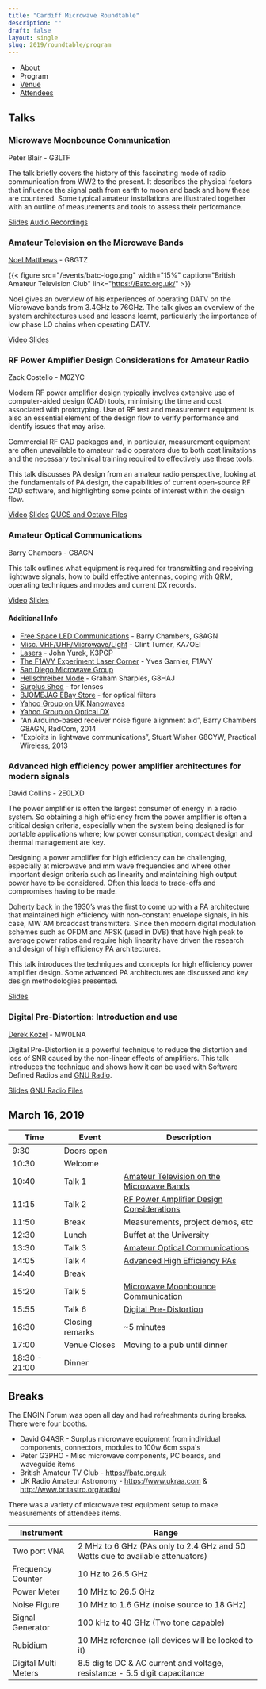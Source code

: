 ```yaml
---
title: "Cardiff Microwave Roundtable"
description: ""
draft: false
layout: single
slug: 2019/roundtable/program
---
```


<div class="tabs is-centered">
    <ul>
        <li><a href="/events/2019/roundtable">About</a></li>
        <li class="is-active"><a>Program</a></li>
        <li><a href="/events/2019/roundtable/venue">Venue</a></li>
        <li><a href="/events/2019/roundtable/attendees">Attendees</a></li>
    </ul>
</div>

## Talks

### Microwave Moonbounce Communication
Peter Blair - G3LTF

The talk briefly covers the history of this fascinating mode of radio communication from WW2 to the present. It describes the physical factors that influence the signal path from earth to moon and back and how these are countered. Some typical amateur installations are illustrated together with an outline of measurements and tools to assess their performance.

<a href="/events/2019_Peter Blair_Microwave Moonbounce Communication.pptx" class="button is-link">Slides</a> 
<a href="/events/2019_Derek Koir_Recordings.zip" class="button is-link">Audio Recordings</a>

### Amateur Television on the Microwave Bands
[Noel Matthews](https://www.twitter.com/g8gtz) - G8GTZ  

{{< figure src="/events/batc-logo.png" width="15%" caption="British Amateur Television Club" link="https://Batc.org.uk/" >}}

Noel gives an overview of his experiences of operating DATV on the Microwave bands from 3.4GHz to 76GHz. The talk gives an overview of the system architectures used and lessons learnt, particularly the importance of low phase LO chains when operating DATV.

<a href="https://www.youtube.com/watch?v=p8XETrmqUOE" class="button is-info">Video</a>
<a href="/events/2019_Noel Matthews_Microwave ATV.pdf" class="button is-link">Slides</a> 

### RF Power Amplifier Design Considerations for Amateur Radio 
Zack Costello - M0ZYC

Modern RF power amplifier design typically involves extensive use of computer-aided design (CAD) tools, minimising the time and cost associated with prototyping. Use of RF test and measurement equipment is also an essential element of the design flow to verify performance and identify issues that may arise.

Commercial RF CAD packages and, in particular, measurement equipment are often unavailable to amateur radio operators due to both cost limitations and the necessary technical training required to effectively use these tools.

This talk discusses PA design from an amateur radio perspective, looking at the fundamentals of PA design, the capabilities of current open-source RF CAD software, and highlighting some points of interest within the design flow.

<a href="https://www.youtube.com/watch?v=OMB-yu89CD8" class="button is-info">Video</a>
<a href="/events/2019_Zack Costello_RF Power Amplifier Design Considerations.pdf" class="button is-link">Slides</a> 
<a href="/events/2019_Zack Costello_RFPA Files.zip" class="button is-link">QUCS and Octave Files</a>

### Amateur Optical Communications
Barry Chambers - G8AGN

This talk outlines what equipment is required for transmitting and receiving lightwave signals, how to build effective antennas, coping with QRM, operating techniques and modes and current DX records.   

<a href="https://www.youtube.com/watch?v=lydOX3uUZug" class="button is-info">Video</a>
<a href="/events/2019_Barry Chambers_Optical Communications.pdf" class="button is-link">Slides</a>

#### Additional Info

* [Free Space LED Communications](http://www.barry-chambers.staff.shef.ac.uk/LED_files/led.html) - Barry Chambers, G8AGN
* [Misc. VHF/UHF/Microwave/Light](http://www.ka7oei.com) - Clint Turner, KA7OEI 
* [Lasers](http://www.k3pgp.org/laser.htm) - John Yurek, K3PGP
* [The F1AVY Experiment Laser Corner](https://web.archive.org/web/20081025032143/http://www.pageperso.aol.fr/YvesF1AVY/UKINDEX.html) - Yves Garnier, F1AVY
* [San Diego Microwave Group](http://www.ham-radio/sbms/sd)
* [Hellschreiber Mode](http://g8haj.uk) - Graham Sharples, G8HAJ
* [Surplus Shed](http://www.surplusshed.com) - for lenses
* [BJOMEJAG EBay Store](http://www.ebaystores.co.uk/BJOMEJAG-EBUYER-STORE) - for optical filters 
* [Yahoo Group on UK Nanowaves](http://groups.yahoo.com/group/UKNanowaves/)
* [Yahoo Group on Optical DX](https://groups.yahoo.com/neo/groups/Optical_DX/info)
* “An Arduino-based receiver noise figure alignment aid”, Barry Chambers G8AGN, RadCom, 2014
* “Exploits in lightwave communications”, Stuart Wisher G8CYW, Practical Wireless, 2013

### Advanced high efficiency power amplifier architectures for modern signals
David Collins - 2E0LXD

The power amplifier is often the largest consumer of energy in a radio system. So obtaining a high efficiency from the power amplifier is often a critical design criteria, especially when the system being designed is for portable applications where; low power consumption, compact design and thermal management are key.

Designing a power amplifier for high efficiency can be challenging, especially at microwave and mm wave frequencies and where other important design criteria such as linearity and maintaining high output power have to be considered. Often this leads to trade-offs and compromises having to be made. 

Doherty back in the 1930’s was the first to come up with a PA architecture that maintained high efficiency with non-constant envelope signals, in his case, MW AM broadcast transmitters. Since then modern digital modulation schemes such as OFDM and APSK (used in DVB) that have high peak to average power ratios and require high linearity have driven the research and design of high efficiency PA architectures.

This talk introduces the techniques and concepts for high efficiency power amplifier design. Some advanced PA architectures are discussed and key design methodologies presented.

<a href="/events/2019_David Collins_High Efficiency Power Amplifier Architectures.pptx" class="button is-link">Slides</a> 

### Digital Pre-Distortion: Introduction and use
[Derek Kozel](https://www.twitter.com/derekkozel) - MW0LNA  

Digital Pre-Distortion is a powerful technique to reduce the distortion and loss of SNR caused by the non-linear effects of amplifiers. This talk introduces the technique and shows how it can be used with Software Defined Radios and [GNU Radio](www.gnuradio.org).

<a href="/events/2019_Derek Kozel_Digital Pre-Distortion.pdf" class="button is-link">Slides</a> 
<a href="/events/2019_Derek Kozel_DPD Files.zip" class="button is-link">GNU Radio Files</a>
## March 16, 2019

Time    | Event    | Description
--------|----------|---
9:30    | Doors open
10:30   | Welcome  
10:40   | Talk 1   | [Amateur Television on the Microwave Bands](/events/2019/roundtable/program#amateur-television-on-the-microwave-bands)
11:15   | Talk 2   | [RF Power Amplifier Design Considerations](/events/2019/roundtable/program#rf-power-amplifier-design-considerations-for-amateur-radio)
11:50   | Break    | Measurements, project demos, etc
12:30   | Lunch    | Buffet at the University
13:30   | Talk 3   | [Amateur Optical Communications](/events/2019/roundtable/program#amateur-optical-communications)
14:05   | Talk 4   | [Advanced High Efficiency PAs](/events/2019/roundtable/program#advanced-high-efficiency-power-amplifier-architectures-for-modern-signals) 
14:40   | Break    | 
15:20   | Talk 5   | [Microwave Moonbounce Communication](/events/2019/roundtable/program#microwave-moonbounce-communication)
15:55   | Talk 6   | [Digital Pre-Distortion](/events/2019/roundtable/program#digital-pre-distortion-introduction-and-use)
16:30   | Closing remarks | ~5 minutes
17:00   | Venue Closes | Moving to a pub until dinner
18:30 - 21:00 | Dinner

## Breaks

The ENGIN Forum was open all day and had refreshments during breaks. There were four booths. 

* David G4ASR - Surplus microwave equipment from individual components, connectors, modules to 100w 6cm sspa's
* Peter G3PHO - Misc microwave components, PC boards, and waveguide items
* British Amateur TV Club - https://batc.org.uk
* UK Radio Amateur Astronomy - https://www.ukraa.com & http://www.britastro.org/radio/

There was a variety of microwave test equipment setup to make measurements of attendees items.

Instrument    | Range
--------------|------
Two port VNA |  2 MHz to 6 GHz (PAs only to 2.4 GHz and 50 Watts due to available attenuators)
Frequency Counter |  10 Hz to 26.5 GHz
Power Meter  | 10 MHz to 26.5 GHz
Noise Figure | 10 MHz to 1.6 GHz (noise source to 18 GHz)
Signal Generator | 100 kHz to 40 GHz (Two tone capable)
Rubidium | 10 MHz reference (all devices will be locked to it)
Digital Multi Meters | 8.5 digits DC & AC current and voltage, resistance - 5.5 digit capacitance


